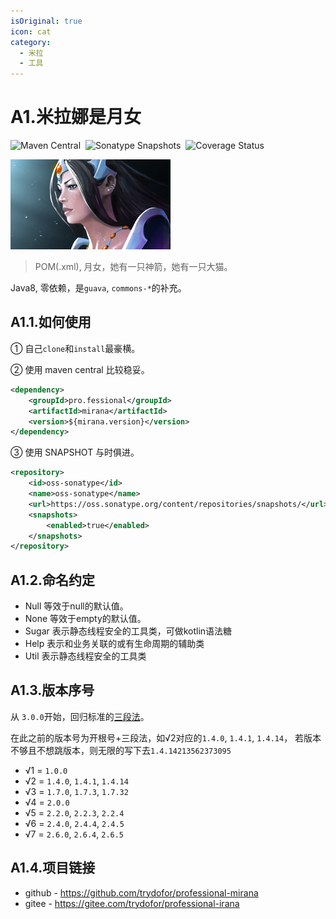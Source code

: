 ```yaml
---
isOriginal: true
icon: cat
category:
  - 米拉
  - 工具
---
```


# A1.米拉娜是月女

![Maven Central](https://img.shields.io/maven-central/v/pro.fessional/mirana?color=00DD00)&nbsp;
![Sonatype Snapshots](https://img.shields.io/nexus/s/pro.fessional/mirana?server=https%3A%2F%2Foss.sonatype.org)&nbsp;
![Coverage Status](https://coveralls.io/repos/github/trydofor/professional-mirana/badge.svg)&nbsp;

![mirana](/mirana_icon.png)

> POM(.xml), 月女，她有一只神箭，她有一只大猫。

Java8, 零依赖，是`guava`, `commons-*`的补充。

## A1.1.如何使用

① 自己`clone`和`install`最豪横。

② 使用 maven central 比较稳妥。
``` xml
<dependency>
    <groupId>pro.fessional</groupId>
    <artifactId>mirana</artifactId>
    <version>${mirana.version}</version>
</dependency>
```

③ 使用 SNAPSHOT 与时俱进。
``` xml
<repository>
    <id>oss-sonatype</id>
    <name>oss-sonatype</name>
    <url>https://oss.sonatype.org/content/repositories/snapshots/</url>
    <snapshots>
        <enabled>true</enabled>
    </snapshots>
</repository>
```

## A1.2.命名约定

* Null 等效于null的默认值。
* None 等效于empty的默认值。
* Sugar 表示静态线程安全的工具类，可做kotlin语法糖
* Help 表示和业务关联的或有生命周期的辅助类
* Util 表示静态线程安全的工具类

## A1.3.版本序号

从 `3.0.0`开始，回归标准的[三段法](https://semver.org/lang/zh-CN/)。

在此之前的版本号为开根号+三段法，如√2对应的`1.4.0`, `1.4.1`, `1.4.14`，
若版本不够且不想跳版本，则无限的写下去`1.4.14213562373095`

* √1 = `1.0.0`
* √2 = `1.4.0`, `1.4.1`, `1.4.14`
* √3 = `1.7.0`, `1.7.3`, `1.7.32`
* √4 = `2.0.0`
* √5 = `2.2.0`, `2.2.3`, `2.2.4`
* √6 = `2.4.0`, `2.4.4`, `2.4.5`
* √7 = `2.6.0`, `2.6.4`, `2.6.5`

## A1.4.项目链接

* github - <https://github.com/trydofor/professional-mirana>
* gitee - <https://gitee.com/trydofor/professional-irana>
